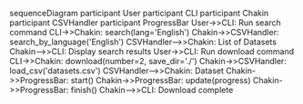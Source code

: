 sequenceDiagram
    participant User
    participant CLI
    participant Chakin
    participant CSVHandler
    participant ProgressBar
    User->>CLI: Run search command
    CLI->>Chakin: search(lang='English')
    Chakin->>CSVHandler: search_by_language('English')
    CSVHandler-->>Chakin: List of Datasets
    Chakin-->>CLI: Display search results
    User->>CLI: Run download command
    CLI->>Chakin: download(number=2, save_dir='./')
    Chakin->>CSVHandler: load_csv('datasets.csv')
    CSVHandler-->>Chakin: Dataset
    Chakin->>ProgressBar: start()
    Chakin->>ProgressBar: update(progress)
    Chakin->>ProgressBar: finish()
    Chakin-->>CLI: Download complete